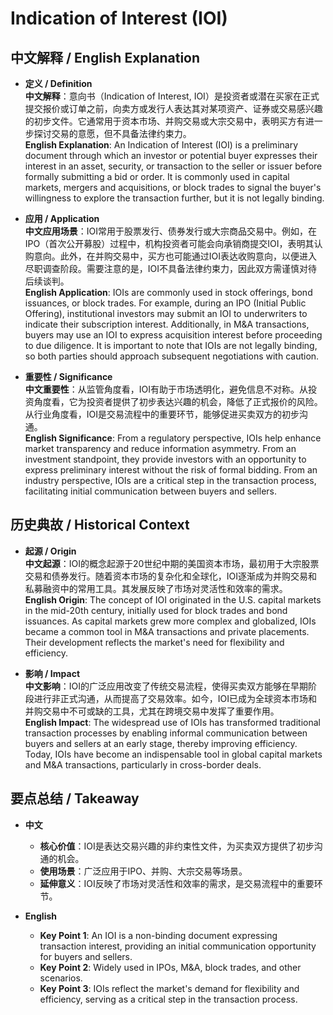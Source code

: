# Indication of Interest (IOI)

## 中文解释 / English Explanation

* **定义 / Definition**  
  **中文解释**：意向书（Indication of Interest, IOI）是投资者或潜在买家在正式提交报价或订单之前，向卖方或发行人表达其对某项资产、证券或交易感兴趣的初步文件。它通常用于资本市场、并购交易或大宗交易中，表明买方有进一步探讨交易的意愿，但不具备法律约束力。  
  **English Explanation**: An Indication of Interest (IOI) is a preliminary document through which an investor or potential buyer expresses their interest in an asset, security, or transaction to the seller or issuer before formally submitting a bid or order. It is commonly used in capital markets, mergers and acquisitions, or block trades to signal the buyer's willingness to explore the transaction further, but it is not legally binding.

* **应用 / Application**  
  **中文应用场景**：IOI常用于股票发行、债券发行或大宗商品交易中。例如，在IPO（首次公开募股）过程中，机构投资者可能会向承销商提交IOI，表明其认购意向。此外，在并购交易中，买方也可能通过IOI表达收购意向，以便进入尽职调查阶段。需要注意的是，IOI不具备法律约束力，因此双方需谨慎对待后续谈判。  
  **English Application**: IOIs are commonly used in stock offerings, bond issuances, or block trades. For example, during an IPO (Initial Public Offering), institutional investors may submit an IOI to underwriters to indicate their subscription interest. Additionally, in M&A transactions, buyers may use an IOI to express acquisition interest before proceeding to due diligence. It is important to note that IOIs are not legally binding, so both parties should approach subsequent negotiations with caution.

* **重要性 / Significance**  
  **中文重要性**：从监管角度看，IOI有助于市场透明化，避免信息不对称。从投资角度看，它为投资者提供了初步表达兴趣的机会，降低了正式报价的风险。从行业角度看，IOI是交易流程中的重要环节，能够促进买卖双方的初步沟通。  
  **English Significance**: From a regulatory perspective, IOIs help enhance market transparency and reduce information asymmetry. From an investment standpoint, they provide investors with an opportunity to express preliminary interest without the risk of formal bidding. From an industry perspective, IOIs are a critical step in the transaction process, facilitating initial communication between buyers and sellers.

## 历史典故 / Historical Context

* **起源 / Origin**  
  **中文起源**：IOI的概念起源于20世纪中期的美国资本市场，最初用于大宗股票交易和债券发行。随着资本市场的复杂化和全球化，IOI逐渐成为并购交易和私募融资中的常用工具。其发展反映了市场对灵活性和效率的需求。  
  **English Origin**: The concept of IOI originated in the U.S. capital markets in the mid-20th century, initially used for block trades and bond issuances. As capital markets grew more complex and globalized, IOIs became a common tool in M&A transactions and private placements. Their development reflects the market's need for flexibility and efficiency.

* **影响 / Impact**  
  **中文影响**：IOI的广泛应用改变了传统交易流程，使得买卖双方能够在早期阶段进行非正式沟通，从而提高了交易效率。如今，IOI已成为全球资本市场和并购交易中不可或缺的工具，尤其在跨境交易中发挥了重要作用。  
  **English Impact**: The widespread use of IOIs has transformed traditional transaction processes by enabling informal communication between buyers and sellers at an early stage, thereby improving efficiency. Today, IOIs have become an indispensable tool in global capital markets and M&A transactions, particularly in cross-border deals.

## 要点总结 / Takeaway

* **中文**  
  - **核心价值**：IOI是表达交易兴趣的非约束性文件，为买卖双方提供了初步沟通的机会。  
  - **使用场景**：广泛应用于IPO、并购、大宗交易等场景。  
  - **延伸意义**：IOI反映了市场对灵活性和效率的需求，是交易流程中的重要环节。

* **English**  
  - **Key Point 1**: An IOI is a non-binding document expressing transaction interest, providing an initial communication opportunity for buyers and sellers.  
  - **Key Point 2**: Widely used in IPOs, M&A, block trades, and other scenarios.  
  - **Key Point 3**: IOIs reflect the market's demand for flexibility and efficiency, serving as a critical step in the transaction process.